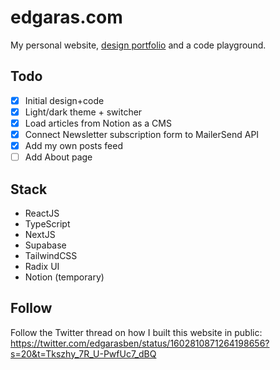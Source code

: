 # edgaras.com

My personal website, [design portfolio](https://edgaras.com/portfolio/) and a code playground.

## Todo

- [x] Initial design+code
- [x] Light/dark theme + switcher
- [x] Load articles from Notion as a CMS
- [x] Connect Newsletter subscription form to MailerSend API
- [x] Add my own posts feed
- [ ] Add About page

## Stack

- ReactJS
- TypeScript
- NextJS
- Supabase
- TailwindCSS
- Radix UI
- Notion (temporary)

## Follow

Follow the Twitter thread on how I built this website in public: https://twitter.com/edgarasben/status/1602810871264198656?s=20&t=Tkszhy_7R_U-PwfUc7_dBQ
